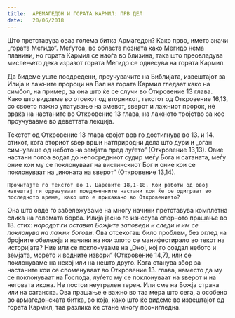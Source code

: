 ```yaml
---
title:  АРЕМАГЕДОН И ГОРАТА КАРМИЛ: ПРВ ДЕЛ
date:   20/06/2018
---
```


Што претставува оваа голема битка Армагедон? Како прво, името значи „гората Мегидо“. Меѓутоа, во областа позната како Мегидо нема планини, но гората Кармил се наоѓа во близина, така што преовладува мислењето дека изразот гората Мегидо се однесува на гората Кармил.

Да бидеме уште поодредени, проучувачите на Библијата, извештајот за Илија и лажните пророци на Вал на гората Кармил гледаат како на симбол, на пример, за она што ќе се случи во Откровение 13 глава. Како што видовме во отсекот од вторникот, текстот од Откровение 16,13, со своето лажно упатување на змевот, ѕверот и лажниот пророк, нѐ враќа на настаните во Откровение 13 глава, на лажното тројство за кое проучувавме во деветтата лекција.

Текстот од Откровение 13 глава својот врв го достигнува во 13. и 14. стихот, кога вториот ѕвер врши натприродни дела што дури и „оган симнуваше од небото на земјата пред луѓето“ (Откровение 13,13). Овие настани потоа водат до непосредниот судир меѓу Бога и сатаната, меѓу оние кои му се поклонуваат на вистинскиот Бог и оние кои се поклонуваат на „иконата на ѕверот“ (Откровение 13,14).

`Прочитајте го текстот во 1. Царевите 18,1-18. Кои работи од овој извештај ги одразуваат поединечните настани кои ќе се одиграат во последното време, како што е прикажано во Откровението?`

Она што овде го забележуваме на многу начини претставува комплетна слика на големата борба. Илија јасно го изнесува спорното прашање во 18. стих: *народот ги оставил Божјите заповеди и следи и им се поклонува на лажни богови*. Ова отсекогаш било проблем, без оглед на бројните обележја и начини на кои злото се манифестирало во текот на историјата? Ние или се поклонуваме на „Оној, кој го создал небото и земјата, морето и водните извори“ (Откровение 14,7), или се поклонуваме на некој или на нешто друго. Кога станува збор за настаните кои се споменуваат во Откровение 13. глава, наместо да му се поклонуваат на Господа, луѓето му се поклонуваат на ѕверот и на неговата икона. Не постои неутрален терен. Или сме на Божја страна или на сатанска. Ова прашање е важно во таа мера што сега, а особено во армагедонската битка, во која, како што ќе видеме во извештајот од гората Кармил, таа разлика ќе стане многу поочигледна.
